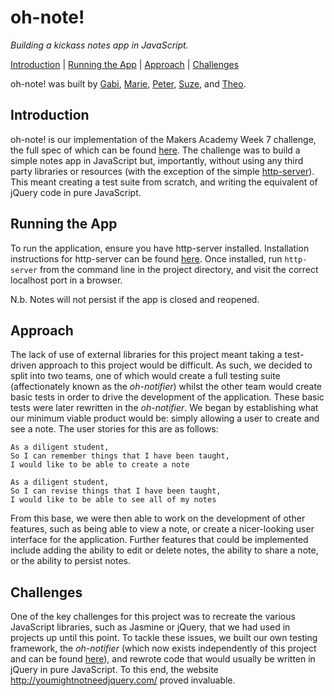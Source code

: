 # oh-note!
*Building a kickass notes app in JavaScript.*

[Introduction](#introduction) | [Running the App](#running-the-app) | [Approach](#approach) | [Challenges](#challenges)

oh-note! was built by [Gabi](https://github.com/gabrielabud), [Marie](https://github.com/mariekerkstoel), [Peter](https://github.com/peterwdj), [Suze](https://github.com/SuzanneHuldt), and [Theo](https://github.com/somemarsupials/).

## Introduction

oh-note! is our implementation of the Makers Academy Week 7 challenge, the full spec of which can be found [here](https://github.com/makersacademy/course/blob/master/further_javascript/project_track.md). The challenge was to build a simple notes app in JavaScript but, importantly, without using any third party libraries or resources (with the exception of the simple [http-server](https://www.npmjs.com/package/http-server)). This meant creating a test suite from scratch, and writing the equivalent of jQuery code in pure JavaScript.


## Running the App

To run the application, ensure you have http-server installed. Installation instructions for http-server can be found [here](https://www.npmjs.com/package/http-server). Once installed, run `http-server` from the command line in the project directory, and visit the correct localhost port in a browser.

N.b. Notes will not persist if the app is closed and reopened.


## Approach

The lack of use of external libraries for this project meant taking a test-driven approach to this project would be difficult. As such, we decided to split into two teams, one of which would create a full testing suite (affectionately known as the *oh-notifier*) whilst the other team would create basic tests in order to drive the development of the application. These basic tests were later rewritten in the *oh-notifier*. We began by establishing what our minimum viable product would be: simply allowing a user to create and see a note. The user stories for this are as follows:

```
As a diligent student,    
So I can remember things that I have been taught,
I would like to be able to create a note

As a diligent student,
So I can revise things that I have been taught,
I would like to be able to see all of my notes
```

From this base, we were then able to work on the development of other features, such as being able to view a note, or create a nicer-looking user interface for the application. Further features that could be implemented include adding the ability to edit or delete notes, the ability to share a note, or the ability to persist notes.


## Challenges

One of the key challenges for this project was to recreate the various JavaScript libraries, such as Jasmine or jQuery, that we had used in projects up until this point. To tackle these issues, we built our own testing framework, the *oh-notifier* (which now exists independently of this project and can be found [here](https://github.com/somemarsupials/oh-notifier)), and rewrote code that would usually be written in jQuery in pure JavaScript. To this end, the website http://youmightnotneedjquery.com/ proved invaluable.
